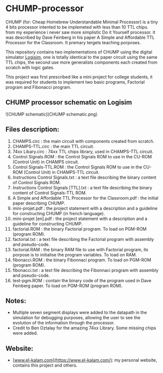 # CHUMP-processor
CHUMP (for: Cheap Homebrew Understandable Minimal Processor) is a tiny 4 bits processor intented to be implemeted with less than 10 TTL chips. from my experience i never saw more simplistic Do it Yourself processor. it was described by Dave Feinberg in his paper A Simple and Affordable TTL Processor for the Classroom. It premary tergets teaching porposes.

This repository contains two implementations of CHUMP using the digital simulator [Logisim](http://www.cburch.com/logisim/), one is totally identical to the paper circuit using the same TTL chips, the second use more generalists components each created from scratch with logic gates.

This project was first prescribed like a mini project for college students, it was required for students to implement two basic programs, Factorial program and Fibonacci program.

## CHUMP processor schematic on Logisim

![CHUMP schematic](CHUMP schematic.png)

## Files description:
1. CHAMPS.circ : the main circuit with components created from scratch.
2. CHAMPS-TTL.circ : the main TTL circuit.
3. 74xx Libary.circ : 74xx TTL chips library, used in CHAMPS-TTL circuit.
4. Control Signals.ROM : the Control Signals ROM to use in the CU-ROM (Control Unit) in CHAMPS circuit.
5. Control Signals-TTL.ROM : the Control Signals ROM to use in the CU-ROM (Control Unit) in CHAMPS-TTL circuit.
6. Instructions Control Signals.txt : a text file describing the binary content of Control Signals ROM.
7. Instructions Control Signals [TTL].txt : a text file describing the binary content of Control Signals-TTL ROM.
8. A Simple and Affordable TTL Processor for the Classroom.pdf : the initial paper describing CHUMP.
9. mini-projet.pdf : the project statement with a description and a guideline for constructing CHUMP (in french language).
10. mini-projet [en].pdf : the project statement with a description and a guideline for constructing CHUMP.
11. factorial.ROM : the binary Factorial program. To load on PGM-ROM (program ROM).
12. factorial.txt : a text file describing the Factorial program with assembly and pseudo-code.
13. factorial.RAM : the binary RAM file to use with Factorial program, its porpose is to initialise the program variables. To load on RAM.
14. fibonacci.ROM : the binary Fibonnaci program. To load on PGM-ROM (program ROM).
15. fibonacci.txt : a text file describing the Fibonnaci program with assembly and pseudo-code.
16. test-pgm.ROM : contain the binary code of the program used in Dave Feinberg paper. To load on PGM-ROM (program ROM).

## Notes:
- Multiple seven segment displays were added to the datapath in the simulation for debugging purposes, allowing the user to see the evolution of the information through the processor.
- Credit to Ben Oztalay for the amazing 74xx Library. Some missing chips were added.

## Website:
- [www.el-kalam.com](https://www.el-kalam.com/): my personal website, contains this project and others.
